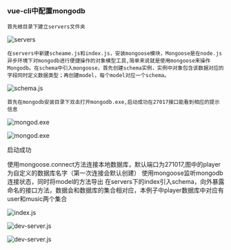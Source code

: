 ### vue-cli中配置mongodb
	首先根目录下建立servers文件夹

![servers](https://tobeapro.github.io/user/img/db1.png)

  	在servers中新建scheame.js和index.js，安装mongoose模块，Mongoose是在node.js异步环境下对mongodb进行便捷操作的对象模型工具,简单来说就是使用mongoose来操作Mongodb。在schema中引入mongoose，首先创建schema实例，实例中对象包含该数据对应的字段同时定义数据类型；再创建model，每个model对应一个schema。

![schema.js](https://tobeapro.github.io/user/img/db2.png)
	
	首先在mongodb安装目录下双击打开mongodb.exe,启动成功在27017接口能看到相应的提示信息
	
![mongod.exe](https://tobeapro.github.io/user/img/db3.png)

![mongod.exe](https://tobeapro.github.io/user/img/db4.png)
	
启动成功

使用mongoose.connect方法连接本地数据库，默认端口为271017,图中的player为自定义的数据库名字（第一次连接会默认创建）
使用mongoose监听mongodb连接状态，同时将model的方法导出
在servers下的index引入schema，向外暴露命名的接口方法，数据会和数据库的集合相对应，本例子中player数据库中对应有user和music两个集合

![index.js](https://tobeapro.github.io/user/img/db5.png)

![dev-server.js](https://tobeapro.github.io/user/img/db6.png)

![dev-server.js](https://tobeapro.github.io/user/img/db7.png)


